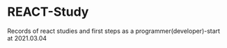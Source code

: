 # REACT-Study
Records of react studies and first steps as a programmer(developer)-start at 2021.03.04 
